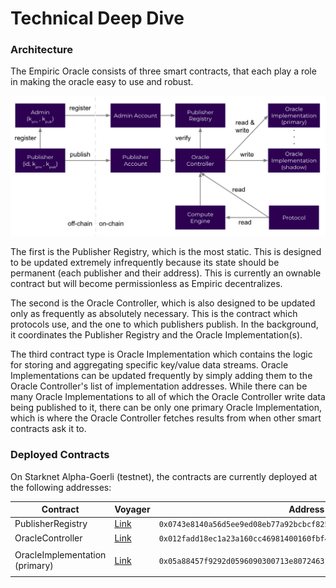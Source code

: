 # Technical Deep Dive

### Architecture

The Empiric Oracle consists of three smart contracts, that each play a role in making the oracle easy to use and robust.

![](../.gitbook/assets/Empiric-Architecture.png)

The first is the Publisher Registry, which is the most static. This is designed to be updated extremely infrequently because its state should be permanent (each publisher and their address). This is currently an ownable contract but will become permissionless as Empiric decentralizes.

The second is the Oracle Controller, which is also designed to be updated only as frequently as absolutely necessary. This is the contract which protocols use, and the one to which publishers publish. In the background, it coordinates the Publisher Registry and the Oracle Implementation(s).&#x20;

The third contract type is Oracle Implementation which contains the logic for storing and aggregating specific key/value data streams. Oracle Implementations can be updated frequently by simply adding them to the Oracle Controller's list of implementation addresses. While there can be many Oracle Implementations to all of which the Oracle Controller write data being published to it, there can be only one primary Oracle Implementation, which is where the Oracle Controller fetches results from when other smart contracts ask it to.

### Deployed Contracts

On Starknet Alpha-Goerli (testnet), the contracts are currently deployed at the following addresses:

| Contract                       | Voyager                                                                                                           | Address                                                                                    |
| ------------------------------ | ----------------------------------------------------------------------------------------------------------------- | ------------------------------------------------------------------------------------------ |
| PublisherRegistry              | [Link](https://goerli.voyager.online/contract/0x07e05e4dea8a62988d9a06ea47bdac34c759a413db5b358e4a3a3d691d9d89e4) | `0x0743e8140a56d5ee9ed08eb77a92bcbcf8257da34ab2a2ee93110709e61ab11a`                       |
| OracleController               | [Link](https://goerli.voyager.online/contract/0x012fadd18ec1a23a160cc46981400160fbf4a7a5eed156c4669e39807265bcd4) | `0x012fadd18ec1a23a160cc46981400160fbf4a7a5eed156c4669e39807265bcd4`                       |
| OracleImplementation (primary) | [Link](https://goerli.voyager.online/contract/0x05a88457f9292d0596090300713e80724631024e7a92989302d458271c98cad4) | <p><code>0x05a88457f9292d0596090300713e80724631024e7a92989302d458271c98cad4</code><br></p> |
